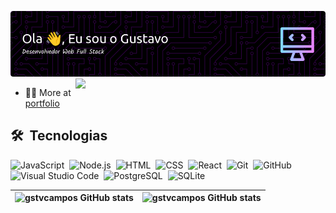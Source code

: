 ![Header](./header.png)
<img align="right" width="400" src="https://github.com/gstvcampos/gstvcampos/blob/main/meme.gif?raw=true"/>

- 👨‍💻 More at [portfolio](https://portfolio-gstvcampos.vercel.app/)

## 🛠 &nbsp;Tecnologias
![JavaScript](https://img.shields.io/badge/-JavaScript-05122A?style=flat&logo=javascript)&nbsp;
![Node.js](https://img.shields.io/badge/-Node.js-05122A?style=flat&logo=node.js)&nbsp;
![HTML](https://img.shields.io/badge/-HTML-05122A?style=flat&logo=HTML5)&nbsp;
![CSS](https://img.shields.io/badge/-CSS-05122A?style=flat&logo=CSS3&logoColor=1572B6)&nbsp;
![React](https://img.shields.io/badge/-React-05122A?style=flat&logo=react)&nbsp;
![Git](https://img.shields.io/badge/-Git-05122A?style=flat&logo=git)&nbsp;
![GitHub](https://img.shields.io/badge/-GitHub-05122A?style=flat&logo=github)&nbsp;
![Visual Studio Code](https://img.shields.io/badge/-Visual%20Studio%20Code-05122A?style=flat&logo=visual-studio-code&logoColor=007ACC)&nbsp;
![PostgreSQL](https://img.shields.io/badge/-PostgreSQL-05122A?style=flat&logo=postgresql)&nbsp;
![SQLite](https://img.shields.io/badge/-SQLite-05122A?style=flat&logo=sqlite)&nbsp;



| ![gstvcampos GitHub stats](https://github-readme-stats.vercel.app/api?username=gstvcampos&show_icons=true&theme=dracula&count_private=true) | ![gstvcampos GitHub stats](https://github-readme-stats.vercel.app/api/top-langs?username=gstvcampos&show_icons=true&theme=dracula&layout=compact) |
|---|---|
